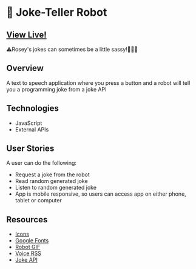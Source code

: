 # 🤖 Joke-Teller Robot

## [View Live!](https://apang20.github.io/joke-teller/) 
⚠️Rosey's jokes can sometimes be a little sassy!🤷🏻‍♀️



## Overview
A text to speech application where you press a button and a robot will tell you a programming joke from a joke API





## Technologies 
- JavaScript  
- External APIs




## User Stories
A user can do the following: 
- Request a joke from the robot
- Read random generated joke
- Listen to random generated joke 
- App is mobile responsive, so users can access app on either phone, tablet or computer




## Resources
- [Icons](https://fontawesome.com/)
- [Google Fonts](https://fonts.google.com/)
- [Robot GIF](https://giphy.com/gifs/robot-cinema-4d-eyedesyn-3o7abtn7DuREEpsyWY) 
- [Voice RSS](http://www.voicerss.org/) 
- [Joke API](https://sv443.net/jokeapi/v2/) 



